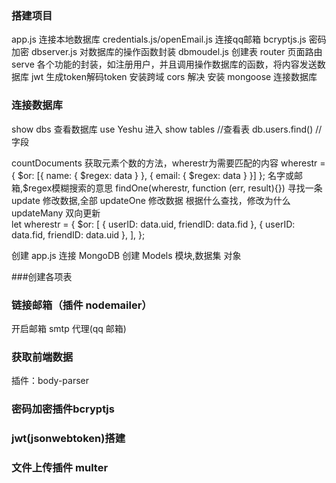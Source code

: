 ### 搭建项目
app.js   连接本地数据库
credentials.js/openEmail.js 连接qq邮箱
bcryptjs.js   密码加密
dbserver.js   对数据库的操作函数封装
dbmoudel.js   创建表
router        页面路由
serve         各个功能的封装，如注册用户，并且调用操作数据库的函数，将内容发送数据库
jwt            生成token解码token
安装跨域 cors 解决
安装 mongoose 连接数据库

### 连接数据库
show dbs 查看数据库
use Yeshu 进入
show tables //查看表
db.users.find()  //字段


countDocuments 获取元素个数的方法，wherestr为需要匹配的内容
wherestr = { $or: [{ name: { $regex: data } }, { email: { $regex: data } }] }; 名字或邮箱,$regex模糊搜索的意思
findOne(wherestr, function (err, result){}) 寻找一条
update 修改数据,全部
updateOne  修改数据   根据什么查找，修改为什么
updateMany  双向更新  
let wherestr = {
    $or: [
      { userID: data.uid, friendID: data.fid },
      { userID: data.fid, friendID: data.uid },
    ],
  };


创建 app.js 连接 MongoDB
创建 Models 模块,数据集 对象

###创建各项表

### 链接邮箱（插件 nodemailer）

开启邮箱 smtp 代理(qq 邮箱)

### 获取前端数据

插件：body-parser

### 密码加密插件bcryptjs


### jwt(jsonwebtoken)搭建

### 文件上传插件 multer
